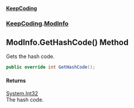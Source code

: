 #### [KeepCoding](index.md 'index')
### [KeepCoding](KeepCoding.md 'KeepCoding').[ModInfo](ModInfo.md 'KeepCoding.ModInfo')
## ModInfo.GetHashCode() Method
Gets the hash code.  
```csharp
public override int GetHashCode();
```
#### Returns
[System.Int32](https://docs.microsoft.com/en-us/dotnet/api/System.Int32 'System.Int32')  
The hash code.
